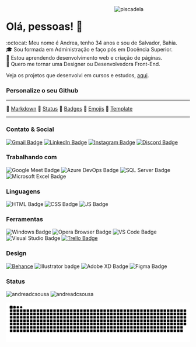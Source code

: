 <!-- **andreadcsousa/andreadcsousa** is a ✨ _special_ ✨ repository because its `README.md` (this file) appears on your GitHub profile. -->

<img align="right" width="41%" alt="piscadela" src="https://media.giphy.com/media/xUA7aUAvc1Cw6VlWF2/giphy.gif" style="max-width:100%;">

# Olá, pessoas! 👋

:octocat: Meu nome é Andrea, tenho 34 anos e sou de Salvador, Bahia.  
:mortar_board: Sou formada em Administração e faço pós em Docência Superior.  
:seedling: Estou aprendendo desenvolvimento web e criação de páginas.  
:purple_heart: Quero me tornar uma Designer ou Desenvolvedora Front-End.  

Veja os projetos que desenvolvi em cursos e estudos, [aqui](https://andreadcsousa.github.io/).

### Personalize o seu Github

<hr>

:link: [Markdown](https://github.com/luong-komorebi/Markdown-Tutorial) :link: [Status](https://github.com/anuraghazra/github-readme-stats) :link: [Badges](https://github.com/alexandresanlim/Badges4-README.md-Profile) :link: [Emojis](https://www.webfx.com/tools/emoji-cheat-sheet/) :link: [Template](https://github.com/othneildrew/Best-README-Template)

<hr>

### Contato & Social

[![Gmail Badge](https://img.shields.io/badge/Gmail-D14836?style=for-the-badge&logo=gmail&logoColor=white)](mailto:andrea.dcsousa@gmail.com)
[![LinkedIn Badge](https://img.shields.io/badge/LinkedIn-0077B5?style=for-the-badge&logo=linkedin&logoColor=white)](https://www.linkedin.com/in/andrea-dcsousa/)
[![Instagram Badge](https://img.shields.io/badge/Instagram-E4405F?style=for-the-badge&logo=instagram&logoColor=white)](https://www.instagram.com/pinklovesxtina/)
[![Discord Badge](https://img.shields.io/badge/Discord-7289DA?style=for-the-badge&logo=discord&logoColor=white)](https://discord.com/channels/@pinkaguilera#3044)

### Trabalhando com

![Google Meet Badge](https://img.shields.io/badge/Google%20Meet-32A350?style=for-the-badge&logo=google-meet&logoColor=white)
![Azure DevOps Badge](https://img.shields.io/badge/DevOps-0078D7?style=for-the-badge&logo=azure-devops&logoColor=white)
![SQL Server Badge](https://img.shields.io/badge/SQL%20Server-CC2927?style=for-the-badge&logo=microsoft%20sql%20server&logoColor=white)
![Microsoft Excel Badge](https://img.shields.io/badge/Microsoft_Excel-217346?style=for-the-badge&logo=microsoft-excel&logoColor=white)

### Linguagens

![HTML Badge](https://img.shields.io/badge/HTML5-E34F26?style=for-the-badge&logo=html5&logoColor=white)
![CSS Badge](https://img.shields.io/badge/CSS3-1572B6?style=for-the-badge&logo=css3&logoColor=white)
![JS Badge](https://img.shields.io/badge/JavaScript-F7DF1E?style=for-the-badge&logo=javascript&logoColor=black)

### Ferramentas

![Windows Badge](https://img.shields.io/badge/Windows-0078D6?style=for-the-badge&logo=windows&logoColor=white)
![Opera Browser Badge](https://img.shields.io/badge/Opera-FF1B2D?style=for-the-badge&logo=opera&logoColor=white)
![VS Code Badge](https://img.shields.io/badge/VS_Code-0078D4?style=for-the-badge&logo=visual%20studio%20code&logoColor=white)
![Visual Studio Badge](https://img.shields.io/badge/Visual_Studio-5C2D91?style=for-the-badge&logo=visual%20studio&logoColor=white)
[![Trello Badge](https://img.shields.io/badge/Trello-0052CC?style=for-the-badge&logo=trello&logoColor=white)](https://trello.com/b/vZhI01ls/tecnologia)

### Design

[![Behance](https://img.shields.io/badge/-Behance-blue?style=for-the-badge&logo=behance&logoColor=white)](https://www.behance.net/andrea-sousa)
![Illustrator badge](https://img.shields.io/badge/Illustrator-FF9A00?style=for-the-badge&logo=adobe%20illustrator&logoColor=white)
![Adobe XD Badge](https://img.shields.io/badge/Adobe%20XD-470137?style=for-the-badge&logo=Adobe%20XD&logoColor=#FF61F6)
![Figma Badge](https://img.shields.io/badge/Figma-F24E1E?style=for-the-badge&logo=figma&logoColor=white)

### Status

<div>
  <img height="180em" src="https://github-readme-stats.vercel.app/api?username=andreadcsousa&show_icons=true&include_all_commits=true&hide_border=true&theme=outrun" alt="andreadcsousa" />
  <img height="180em" src="https://github-readme-stats.vercel.app/api/top-langs?username=andreadcsousa&layout=compact&include_all_commits&hide_border=true&theme=outrun" alt="andreadcsousa" />
</div>

![Snake animation](https://github.com/andreadcsousa/andreadcsousa/blob/output/github-contribution-grid-snake.svg)
